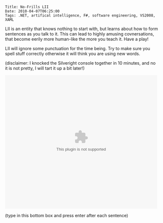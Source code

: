     Title: No-Frills LII
    Date: 2010-04-07T06:25:00
    Tags: .NET, artifical intelligence, F#, software engineering, VS2008, XAML
<!-- more -->

<p>LII is an entity that knows nothing to start with, but learns about how to form sentences as you talk to it. This can lead to highly amusing covnersations, that become eerily more human-like the more you teach it. Have a play!</p>
<p>LII will ignore some punctuation for the time being. Try to make sure you spell stuff correctly otherwise it will think you are using new words.</p>
<p>(disclaimer: I knocked the Silveright console together in 10 minutes, and no it is not pretty, I will tart it up a bit later!)</p>
<p></p>
<p><object data="data:application/x-silverlight-2," type="application/x-silverlight-2" width="500" height="440"><param name="source" value="http://www.pinksquirrellabs.com/clientbin/LII_SL_CORE.xap" /></object></p>
<p>(type in this bottom box and press enter after each sentence)</p>